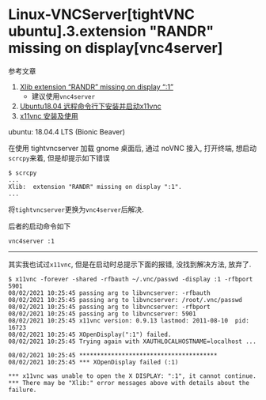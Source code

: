 # Linux-VNCServer[tightVNC ubuntu].3.extension "RANDR" missing on display[vnc4server]

参考文章

1. [Xlib extension “RANDR” missing on display “:1”](https://stackoverflow.com/questions/21871568/xlib-extension-randr-missing-on-display-99)
    - 建议使用`vnc4server`
2. [Ubuntu18.04 远程命令行下安装并启动x11vnc](https://blog.csdn.net/jiakai82/article/details/103386097)
3. [x11vnc 安装及使用](https://blog.51cto.com/zhubinqiang/2043805)

ubuntu: 18.04.4 LTS (Bionic Beaver)

在使用 tightvncserver 加载 gnome 桌面后, 通过 noVNC 接入, 打开终端, 想启动`scrcpy`来着, 但是却提示如下错误

```
$ scrcpy
...
Xlib:  extension "RANDR" missing on display ":1".
...
```

将`tightvncserver`更换为`vnc4server`后解决.

后者的启动命令如下

```
vnc4server :1
```

------

其实我也试过`x11vnc`, 但是在启动时总提示下面的报错, 没找到解决方法, 放弃了.

```console
$ x11vnc -forever -shared -rfbauth ~/.vnc/passwd -display :1 -rfbport 5901
08/02/2021 10:25:45 passing arg to libvncserver: -rfbauth
08/02/2021 10:25:45 passing arg to libvncserver: /root/.vnc/passwd
08/02/2021 10:25:45 passing arg to libvncserver: -rfbport
08/02/2021 10:25:45 passing arg to libvncserver: 5901
08/02/2021 10:25:45 x11vnc version: 0.9.13 lastmod: 2011-08-10  pid: 16723
08/02/2021 10:25:45 XOpenDisplay(":1") failed.
08/02/2021 10:25:45 Trying again with XAUTHLOCALHOSTNAME=localhost ...

08/02/2021 10:25:45 ***************************************
08/02/2021 10:25:45 *** XOpenDisplay failed (:1)

*** x11vnc was unable to open the X DISPLAY: ":1", it cannot continue.
*** There may be "Xlib:" error messages above with details about the failure.

```

